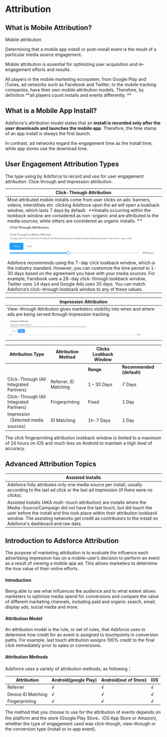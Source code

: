 # Attribution

## What is Mobile Attribution?

Mobile attribution

Determining that a mobile app install or post-install event is the result of a particular media source engagement.

Mobile attribution is essential for optimizing user acquisition and re-engagement efforts and results.

All players in the mobile marketing ecosystem, from Google Play and iTunes, ad networks such as Facebook and Twitter, to the mobile tracking companies, have their own mobile attribution models. Therefore, by definition **all players count installs and events differently. **

 

## What is a Mobile App Install?

Adsforce's attribution model states that an **install is recorded only after the user downloads and launches the mobile app**. Therefore, the time stamp of an app install is always the first launch.

In contrast, ad networks regard the engagement time as the install time, while app stores use the download time.

 

## User Engagement Attribution Types

The type using by Adsforce to record and use for user engagement attribution: Click-through and Impression attribution.

 

| Click-Through Attribution                                    |
| ------------------------------------------------------------ |
| Most attributed mobile installs come from user clicks on ads: banners, videos, interstitials etc. clicking Adsforce upon the ad will open a lookback window, which lasts 7 days by default.  **Installs occurring within the lookback window are considered as non-organic and are attributed to the media sources, while others are considered as organic installs. **    ![image-20180816120429841](imgs/image-20180816120429841.png) Adsforce recommends using the 7-day click lookback window, which is the industry standard. However, you can customize the time period to 1-30 days based on the agreement you have with your media sources. For example, Facebook uses a 28-day click-through lookback window, Twitter uses 14 days and Google Ads uses 30 days. You can match Adsforce’s click-through lookback window to any of these values. |

| Impression Attribution                                    |
| ------------------------------------------------------------ |
|View-through Attribution gives marketers visibility into when and where ads are being served through Impression tracking. ![20190219141641](imgs/20190219141641.png)|

| **Attribution Type**      | **Attribution Method**    | **Clicks Lookback Window** |        |
| ------------------------- | ------------------------- | -------------------------- | ------ |
| | | **Range**                 | **Recommended (default)** |                            
| Click-Through (All Integrated Partners)             | Referrer, ID Matching     | 1 – 30 Days                | 7 Days |
|  Click-Through (All Integrated Partners) | Fingerprinting            | Fixed                      | 1 Day  |
| Impression（Selected media sources） | ID Matching            | 1h-7 Days                      | 1 Day  |


The click fingerprinting attribution lookback window is limited to a maximum of 24 hours on iOS and much less on Android to maintain a high level of accuracy.

 

## Advanced Attribution Topics

| Assisted Installs                                            |
| ------------------------------------------------------------ |
| Adsforce fully attributes only one media source per install, usually according to the last ad click or the last ad impression (if there were no clicks). 
Assisted Installs (AKA multi-touch attribution) are installs where the Media-Source/Campaign did not have the last touch, but did touch the user before the install and this took place within their attribution lookback window. The assisting networks get credit as contributors to the install on Adsforce's dashboard and raw data. |

## Introduction to Adsforce Attribution

The purpose of marketing attribution is to evaluate the influence each advertising impression has on a mobile-user’s decision to perform an event as a result of viewing a mobile app ad. This allows marketers to determine the true value of their online efforts.

#### Introduction

Being able to see what influences the audience and to what extent allows marketers to optimize media spend for conversions and compare the value of different marketing channels, including paid and organic search, email, display ads, social media and more.

#### Attribution Model

An attribution model is the rule, or set of rules, that Adsforce uses to determine how credit for an event is assigned to touchpoints in conversion paths. For example, last touch attribution assigns 100% credit to the final click immediately prior to sales or conversions.

#### Attribution Methods

Adsforce uses a variety of attribution methods, as following：

| Attribution        | Android(google Play) | Android(out of Store) | IOS  |
| ------------------ | -------------------- | --------------------- | ---- |
| Referrer           | √                    | √                     | √    |
| Device ID Matching | √                    | √                     | √    |
| Fingerprinting     | √                    | √                     | √    |

The method that you choose to use for the attribution of events depends on the platform and the store (Google Play Store、iOS App Store or Amazon), whether the type of engagement used was click-though, view-through or the conversion type (install or in-app event).

